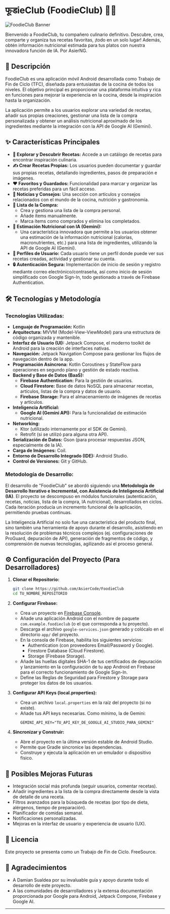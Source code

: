 #  फूडieClub (FoodieClub) 🍲✨

![FoodieClub Banner](https://i.ibb.co/84smVnd/foodieclub-banner-cocina.png)
<!-- Opcional: Si subes la imagen a tu repositorio, por ejemplo en una carpeta "assets": -->
<!-- ![FoodieClub Banner](./assets/foodieclub-banner-cocina.png) -->

Bienvenido a FoodieClub, tu compañero culinario definitivo. Descubre, crea, comparte y organiza tus recetas favoritas, ¡todo en un solo lugar! Además, obtén información nutricional estimada para tus platos con nuestra innovadora función de IA. Por AsierNG.

## 📜 Descripción

FoodieClub es una aplicación móvil Android desarrollada como Trabajo de Fin de Ciclo (TFC), diseñada para entusiastas de la cocina de todos los niveles. El objetivo principal es proporcionar una plataforma intuitiva y rica en funciones para mejorar la experiencia en la cocina, desde la inspiración hasta la organización.

La aplicación permite a los usuarios explorar una variedad de recetas, añadir sus propias creaciones, gestionar una lista de la compra personalizada y obtener un análisis nutricional aproximado de los ingredientes mediante la integración con la API de Google AI (Gemini).

## ✨ Características Principales

*   **🍳 Explorar y Descubrir Recetas:** Accede a un catálogo de recetas para encontrar inspiración culinaria.
*   **✍️ Crear Recetas Propias:** Los usuarios pueden documentar y guardar sus propias recetas, detallando ingredientes, pasos de preparación e imágenes.
*   **❤️ Favoritos y Guardados:** Funcionalidad para marcar y organizar las recetas preferidas para un fácil acceso.
*   **📰 Noticias y Consejos:** Una sección con artículos y consejos relacionados con el mundo de la cocina, nutrición y gastronomía.
*   **🛒 Lista de la Compra:**
    *   Crea y gestiona una lista de la compra personal.
    *   Añade ítems manualmente.
    *   Marca ítems como comprados y elimina los completados.
*   **🤖 Estimación Nutricional con IA (Gemini):**
    *   Una característica innovadora que permite a los usuarios obtener una estimación de la información nutricional (calorías, macronutrientes, etc.) para una lista de ingredientes, utilizando la API de Google AI (Gemini).
*   **👤 Perfiles de Usuario:** Cada usuario tiene un perfil donde puede ver sus recetas creadas, actividad y gestionar su cuenta.
*   **🔒 Autenticación Segura:** Implementación de inicio de sesión y registro mediante correo electrónico/contraseña, así como inicio de sesión simplificado con Google Sign-In, todo gestionado a través de Firebase Authentication.

## 🛠️ Tecnologías y Metodología

### Tecnologías Utilizadas:

*   **Lenguaje de Programación:** Kotlin
*   **Arquitectura:** MVVM (Model-View-ViewModel) para una estructura de código organizada y mantenible.
*   **Interfaz de Usuario (UI):** Jetpack Compose, el moderno toolkit de Android para la creación de interfaces nativas.
*   **Navegación:** Jetpack Navigation Compose para gestionar los flujos de navegación dentro de la app.
*   **Programación Asíncrona:** Kotlin Coroutines y StateFlow para operaciones en segundo plano y gestión de estado reactiva.
*   **Backend y Base de Datos (BaaS):**
    *   **Firebase Authentication:** Para la gestión de usuarios.
    *   **Cloud Firestore:** Base de datos NoSQL para almacenar recetas, artículos, listas de la compra y datos de usuario.
    *   **Firebase Storage:** Para el almacenamiento de imágenes de recetas y artículos.
*   **Inteligencia Artificial:**
    *   **Google AI (Gemini API):** Para la funcionalidad de estimación nutricional.
*   **Networking:**
    *   Ktor (utilizado internamente por el SDK de Gemini).
    *   Retrofit (si se utilizó para alguna otra API).
*   **Serialización de Datos:** Gson (para procesar respuestas JSON, especialmente de la IA).
*   **Carga de Imágenes:** Coil.
*   **Entorno de Desarrollo Integrado (IDE):** Android Studio.
*   **Control de Versiones:** Git y GitHub.

### Metodología de Desarrollo:

El desarrollo de "FoodieClub" se abordó siguiendo una **Metodología de Desarrollo Iterativo e Incremental, con Asistencia de Inteligencia Artificial (IA)**. El proyecto se descompuso en módulos funcionales (autenticación, recetas, noticias, lista de la compra, IA nutricional), desarrollados en ciclos. Cada iteración producía un incremento funcional de la aplicación, permitiendo pruebas continuas.

La Inteligencia Artificial no solo fue una característica del producto final, sino también una herramienta de apoyo durante el desarrollo, asistiendo en la resolución de problemas técnicos complejos (ej. configuraciones de ProGuard, depuración de API), generación de fragmentos de código, y comprensión de nuevas tecnologías, agilizando así el proceso general.

## ⚙️ Configuración del Proyecto (Para Desarrolladores)

1.  **Clonar el Repositorio:**
    ```bash
    git clone https://github.com/AsierCode/FoodieClub
    cd TU_NOMBRE_REPOSITORIO
    ```
2.  **Configurar Firebase:**
    *   Crea un proyecto en [Firebase Console](https://console.firebase.google.com/).
    *   Añade una aplicación Android con el nombre de paquete `com.example.foodieclub` (o el que corresponda a tu proyecto).
    *   Descarga el archivo `google-services.json` generado y colócalo en el directorio `app/` del proyecto.
    *   En la consola de Firebase, habilita los siguientes servicios:
        *   Authentication (con proveedores Email/Password y Google).
        *   Firestore Database (Cloud Firestore).
        *   Storage (Firebase Storage).
    *   Añade las huellas digitales SHA-1 de tus certificados de depuración y lanzamiento en la configuración de tu app Android en Firebase para el correcto funcionamiento de Google Sign-In.
    *   Define las Reglas de Seguridad para Firestore y Storage para proteger los datos de los usuarios.

3.  **Configurar API Keys (local.properties):**
    *   Crea un archivo `local.properties` en la raíz del proyecto (si no existe).
    *   Añade tus API keys necesarias. Como mínimo, la de Gemini:
        ```properties
        GEMINI_API_KEY="TU_API_KEY_DE_GOOGLE_AI_STUDIO_PARA_GEMINI"
        ```
4.  **Sincronizar y Construir:**
    *   Abre el proyecto en la última versión estable de Android Studio.
    *   Permite que Gradle sincronice las dependencias.
    *   Construye y ejecuta la aplicación en un emulador o dispositivo físico.

## 🚀 Posibles Mejoras Futuras

*   Integración social más profunda (seguir usuarios, comentar recetas).
*   Añadir ingredientes a la lista de la compra directamente desde la vista de detalle de una receta.
*   Filtros avanzados para la búsqueda de recetas (por tipo de dieta, alérgenos, tiempo de preparación).
*   Planificador de comidas semanal.
*   Notificaciones personalizadas.
*   Mejoras en la interfaz de usuario y experiencia de usuario (UX).

## 📄 Licencia

Este proyecto se presenta como un Trabajo de Fin de Ciclo. FreeSource.

## 🙏 Agradecimientos

*   A Damian Sualdea por su invaluable guía y apoyo durante todo el desarrollo de este proyecto.
*   A las comunidades de desarrolladores y la extensa documentación proporcionada por Google para Android, Jetpack Compose, Firebase y Google AI.

---